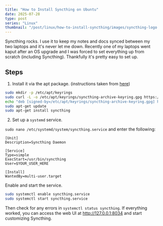```yaml
---
title: "How to Install Syncthing on Ubuntu"
date: 2025-07-28
type: post
series: "Linux"
thumbnail: "/post/linux/how-to-install-syncthing/images/syncthing-logo.png"
---
```


Syncthing rocks. I use it to keep my notes and docs synced between my two laptops and it's never let me down. Recently one of my laptops went kaput after an OS upgrade and I was forced to set everything up from scratch (including Syncthing). Thankfully it's pretty easy to set up.

## Steps

1. Install it via the apt package. (instructions taken from [here](https://apt.syncthing.net/))

```bash
sudo mkdir -p /etc/apt/keyrings
sudo curl -L -o /etc/apt/keyrings/syncthing-archive-keyring.gpg https://syncthing.net/release-key.gpg
echo "deb [signed-by=/etc/apt/keyrings/syncthing-archive-keyring.gpg] https://apt.syncthing.net/ syncthing stable" | sudo tee /etc/apt/sources.list.d/syncthing.list
sudo apt-get update
sudo apt-get install syncthing
```

2. Set up a `systemd` service.

`sudo nano /etc/systemd/system/syncthing.service` and enter the following:

```
[Unit]
Description=Syncthing Daemon

[Service]
Type=simple
ExecStart=/usr/bin/syncthing
User=$YOUR_USER_HERE

[Install]
WantedBy=multi-user.target
```

Enable and start the service.

```bash
sudo systemctl enable syncthing.service
sudo systemctl start syncthing.service
```

Then check for any errors in `systemctl status syncthing`. If everything worked, you can access the web UI at http://127.0.0.1:8034 and start customizing Syncthing.
